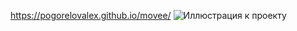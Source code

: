 https://pogorelovalex.github.io/movee/
![Иллюстрация к проекту](https://github.com/PogorelovAlex/movee/main/Movee.png)


